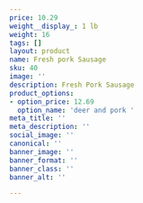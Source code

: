 ```yaml
---
price: 10.29
weight__display_: 1 lb
weight: 16
tags: []
layout: product
name: Fresh pork Sausage
sku: 40
image: ''
description: Fresh Pork Sausage
product_options:
- option_price: 12.69
  option_name: 'deer and pork '
meta_title: ''
meta_description: ''
social_image: ''
canonical: ''
banner_image: ''
banner_format: ''
banner_class: ''
banner_alt: ''

---
```

